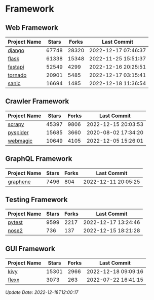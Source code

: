 # Framework

## Web Framework
| Project Name | Stars | Forks | Last Commit |
| ------------ | ----- | ----- | ----------- |
| [django](https://github.com/django/django) | 67748 | 28320 | 2022-12-17 07:46:37 |
| [flask](https://github.com/pallets/flask) | 61338 | 15348 | 2022-11-25 15:51:37 |
| [fastapi](https://github.com/tiangolo/fastapi) | 52549 | 4299 | 2022-12-16 20:25:51 |
| [tornado](https://github.com/tornadoweb/tornado) | 20901 | 5485 | 2022-12-17 03:15:41 |
| [sanic](https://github.com/sanic-org/sanic) | 16694 | 1485 | 2022-12-18 11:36:54 |

## Crawler Framework
| Project Name | Stars | Forks | Last Commit |
| ------------ | ----- | ----- | ----------- |
| [scrapy](https://github.com/scrapy/scrapy) | 45397 | 9806 | 2022-12-15 20:03:53 |
| [pyspider](https://github.com/binux/pyspider) | 15685 | 3660 | 2020-08-02 17:34:20 |
| [webmagic](https://github.com/code4craft/webmagic) | 10649 | 4105 | 2022-12-05 15:26:01 |

## GraphQL Framework
| Project Name | Stars | Forks | Last Commit |
| ------------ | ----- | ----- | ----------- |
| [graphene](https://github.com/graphql-python/graphene) | 7496 | 804 | 2022-12-11 20:05:25 |

## Testing Framework
| Project Name | Stars | Forks | Last Commit |
| ------------ | ----- | ----- | ----------- |
| [pytest](https://github.com/pytest-dev/pytest) | 9599 | 2217 | 2022-12-17 13:24:46 |
| [nose2](https://github.com/nose-devs/nose2) | 736 | 137 | 2022-12-15 18:21:28 |

## GUI Framework
| Project Name | Stars | Forks | Last Commit |
| ------------ | ----- | ----- | ----------- |
| [kivy](https://github.com/kivy/kivy) | 15301 | 2966 | 2022-12-18 09:09:16 |
| [flexx](https://github.com/flexxui/flexx) | 3073 | 263 | 2022-07-22 16:41:15 |

*Update Date: 2022-12-18T12:00:17*